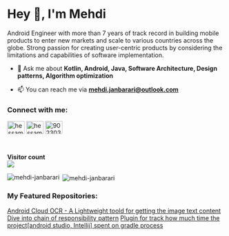 <h1 align="left">Hey 👋, I'm Mehdi</h1>
<p align="left">Android Engineer with more than 7 years of track record in building mobile products to enter new markets and scale to various countries across the globe.
Strong passion for creating user-centric products by considering the limitations and capabilities of software implementation.</p>
  

- 💬 Ask me about **Kotlin, Android, Java, Software Architecture, Design patterns, Algorithm optimization**

- 📫 You can reach me via **mehdi.janbarari@outlook.com**

<h3 align="left">Connect with me:</h3>
<p align="left">
<a href="https://twitter.com/mehdijanbarari" target="blank"><img align="center" src="https://cdn.jsdelivr.net/npm/simple-icons@3.0.1/icons/twitter.svg" alt="hessamcodes" height="30" width="40" /></a>
<a href="https://linkedin.com/in/mehdijanbarari" target="blank"><img align="center" src="https://cdn.jsdelivr.net/npm/simple-icons@3.0.1/icons/linkedin.svg" alt="hessam-emami" height="30" width="40" /></a>
<a href="https://stackoverflow.com/users/8607069" target="blank"><img align="center" src="https://cdn.jsdelivr.net/npm/simple-icons@3.0.1/icons/stackoverflow.svg" alt="9023032" height="30" width="40" /></a>
</p>

<br/>
<p><strong>Visitor count</strong><br/>
<img src="https://profile-counter.glitch.me/janbarari/count.svg" />
</p>
   

<p><img align="left" src="https://github-readme-stats.vercel.app/api/top-langs?username=janbarari&show_icons=true&locale=en&layout=compact" alt="mehdi-janbarari" /></p>

<p>&nbsp;<img align="center" src="https://github-readme-stats.vercel.app/api?username=janbarari&show_icons=true&locale=en" alt="mehdi-janbarari" /></p>

<h3 align="left">My Featured Repositories:</h3>
<a href="https://github.com/janbarari/android-cloud-ocr" target="_blank">Android Cloud OCR - A Lightweight toold for getting the image text content</a>
<a href="https://github.com/janbarari/ChainOfResponsibilityPattern" target="_blank">Dive into chain of responsibility pattern</a>
<a href="https://github.com/janbarari/GradleBuildTimeTracker" target="_blank">Plugin for track how much time the project[android studio, Intellij] spent on gradle process</a>
